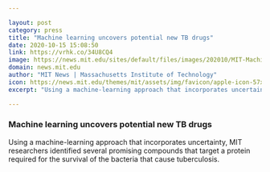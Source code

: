```yaml
---

layout: post
category: press
title: "Machine learning uncovers potential new TB drugs"
date: 2020-10-15 15:08:50
link: https://vrhk.co/34U8CQ4
image: https://news.mit.edu/sites/default/files/images/202010/MIT-MachineLearning-01-Press.jpg
domain: news.mit.edu
author: "MIT News | Massachusetts Institute of Technology"
icon: https://news.mit.edu/themes/mit/assets/img/favicon/apple-icon-57x57.png
excerpt: "Using a machine-learning approach that incorporates uncertainty, MIT researchers identified several promising compounds that target a protein required for the survival of the bacteria that cause tuberculosis."

---
```


### Machine learning uncovers potential new TB drugs

Using a machine-learning approach that incorporates uncertainty, MIT researchers identified several promising compounds that target a protein required for the survival of the bacteria that cause tuberculosis.